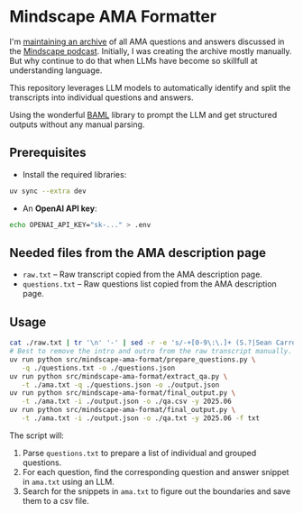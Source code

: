 # Mindscape AMA Formatter

I'm [maintaining an archive](https://docs.google.com/spreadsheets/d/1i2tmn7L-nlqOz0i-O1MVoOg6kafe9gC45VkaXs0LxMA/edit?gid=1378547435#gid=1378547435)
of all AMA questions and answers discussed in the [Mindscape podcast](https://www.preposterousuniverse.com/podcast/).
Initially, I was creating the archive mostly manually.
But why continue to do that when LLMs have become so skillfull at understanding language.

This repository leverages LLM models to automatically identify and split the transcripts into individual questions and answers.

Using the wonderful [BAML](https://github.com/BoundaryML/baml) library to prompt the LLM and get structured outputs without any manual parsing.

## Prerequisites

* Install the required libraries:

```bash
uv sync --extra dev
```

* An **OpenAI API key**:

```bash
echo OPENAI_API_KEY="sk-..." > .env
```

## Needed files from the AMA description page

* `raw.txt` – Raw transcript copied from the AMA description page.
* `questions.txt` – Raw questions list copied from the AMA description page.

## Usage

```bash
cat ./raw.txt | tr '\n' '-' | sed -r -e 's/-+[0-9\:\.]+ (S.?|Sean Carroll): / /g' > ./ama.txt
# Best to remove the intro and outro from the raw transcript manually.
uv run python src/mindscape-ama-format/prepare_questions.py \
   -q ./questions.txt -o ./questions.json
uv run python src/mindscape-ama-format/extract_qa.py \
   -t ./ama.txt -q ./questions.json -o ./output.json
uv run python src/mindscape-ama-format/final_output.py \
   -t ./ama.txt -i ./output.json -o ./qa.csv -y 2025.06
uv run python src/mindscape-ama-format/final_output.py \
   -t ./ama.txt -i ./output.json -o ./qa.txt -y 2025.06 -f txt
```

The script will:

1. Parse `questions.txt` to prepare a list of individual and grouped questions.
2. For each question, find the corresponding question and answer snippet in `ama.txt` using an LLM.
3. Search for the snippets in `ama.txt` to figure out the boundaries and save them to a csv file.
